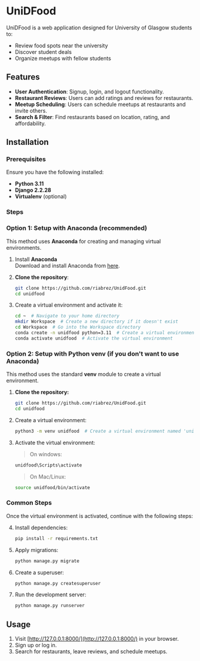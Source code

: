 # UniDFood

UniDFood is a web application designed for University of Glasgow students to:
- Review food spots near the university
- Discover student deals
- Organize meetups with fellow students

## Features

- **User Authentication**: Signup, login, and logout functionality.
- **Restaurant Reviews**: Users can add ratings and reviews for restaurants.
- **Meetup Scheduling**: Users can schedule meetups at restaurants and invite others.
- **Search & Filter**: Find restaurants based on location, rating, and affordability.

## Installation

### Prerequisites
Ensure you have the following installed:
- **Python 3.11**
- **Django 2.2.28**
- **Virtualenv** (optional)

### Steps

### Option 1: Setup with **Anaconda** (recommended)
This method uses **Anaconda** for creating and managing virtual environments.

1. Install **Anaconda**  
   Download and install Anaconda from [here](https://www.anaconda.com/download/).

2. **Clone the repository**:
   ```sh
   git clone https://github.com/riabrez/UnidFood.git
   cd unidfood
   ```

3. Create a virtual environment and activate it:
   ```sh
   cd ~  # Navigate to your home directory
   mkdir Workspace  # Create a new directory if it doesn't exist
   cd Workspace  # Go into the Workspace directory
   conda create -n unidfood python=3.11  # Create a virtual environment named 'unidfood'
   conda activate unidfood  # Activate the virtual environment
   ```

### Option 2: Setup with **Python venv** (if you don't want to use Anaconda)
This method uses the standard **venv** module to create a virtual environment.

1. **Clone the repository:**
   ```sh
   git clone https://github.com/riabrez/UnidFood.git
   cd unidfood

2. Create a virtual environment:
   ```sh
   python3 -m venv unidfood  # Create a virtual environment named 'unidfood'
   ```
   
3. Activate the virtual environment:
   > On windows:
   ```sh
   unidfood\Scripts\activate
   ```
   > On Mac/Linux:
   ```sh
   source unidfood/bin/activate
   ```
### Common Steps
Once the virtual environment is activated, continue with the following steps:

4. Install dependencies:
   ```sh
   pip install -r requirements.txt
   ```

5. Apply migrations:
   ```sh
   python manage.py migrate
   ```

6. Create a superuser:
   ```sh
   python manage.py createsuperuser
   ```

7. Run the development server:
   ```sh
   python manage.py runserver
   ```

## Usage

1. Visit [http://127.0.0.1:8000/](http://127.0.0.1:8000/) in your browser.
2. Sign up or log in.
3. Search for restaurants, leave reviews, and schedule meetups.





